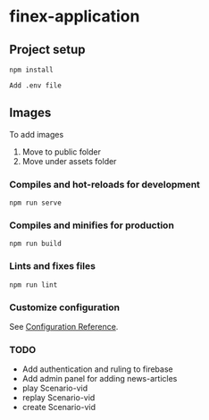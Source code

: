 # finex-application

## Project setup
```
npm install

Add .env file

```
## Images
To add images
1. Move to public folder
2. Move under assets folder

### Compiles and hot-reloads for development
```
npm run serve
```

### Compiles and minifies for production
```
npm run build
```

### Lints and fixes files
```
npm run lint
```

### Customize configuration
See [Configuration Reference](https://cli.vuejs.org/config/).

### TODO
- Add authentication and ruling to firebase
- Add admin panel for adding news-articles
- play Scenario-vid 
- replay Scenario-vid
- create Scenario-vid  